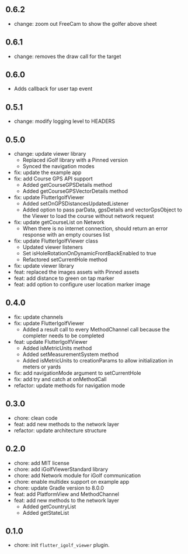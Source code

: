 ## 0.6.2

* change: zoom out FreeCam to show the golfer above sheet

## 0.6.1

*  change: removes the draw call for the target

## 0.6.0

* Adds callback for user tap event

## 0.5.1

* change: modify logging level to HEADERS

## 0.5.0

* change: update viewer library
    * Replaced iGolf library with a Pinned version
    * Synced the navigation modes
* fix: update the example app
* fix: add Course GPS API support
    * Added getCourseGPSDetails method
    * Added getCourseGPSVectorDetails method
* fix: update FlutterIgolfViewer
    * Added setOnGPSDistancesUpdatedListener
    * Added option to pass parData, gpsDetails and vectorGpsObject to the Viewer to load the course without network request
* fix: update getCourseList on Network
    * When there is no internet connection, should return an error response with an empty courses list
* fix: update FlutterIgolfViewer class
    * Updated viewer listeners
    * Set isHoleRotationOnDynamicFrontBackEnabled to true
    * Refactored setCurrentHole method
* fix: update viewer library
* feat: replaced the images assets with Pinned assets
* feat: add distance to green on tap marker
* feat: add option to configure user location marker image

## 0.4.0

* fix: update channels
* fix: update FlutterIgolfViewer
    * Added a result call to every MethodChannel call because the completer needs to be completed
* feat: update FlutterIgolfViewer
    * Added isMetricUnits method
    * Added setMeasurementSystem method
    * Added isMetricUnits to creationParams to allow initialization in meters or yards
* fix: add navigationMode argument to setCurrentHole
* fix: add try and catch at onMethodCall
* refactor: update methods for navigation mode

## 0.3.0

* chore: clean code
* feat: add new methods to the network layer
* refactor: update architecture structure

## 0.2.0

* chore: add MIT license
* chore: add iGolfViewerStandard library
* chore: add Network module for iGolf communication
* chore: enable multidex support on example app
* chore: update Gradle version to 8.0.0
* feat: add PlatformView and MethodChannel
* feat: add new methods to the network layer
    * Added getCountryList
    * Added getStateList

## 0.1.0

* chore: init `flutter_igolf_viewer` plugin.